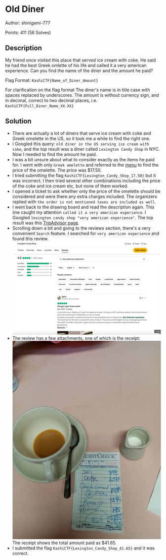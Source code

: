 # Old Diner
Author: shinigami-777

Points: 411 (56 Solves)
## Description
My friend once visited this place that served ice cream with coke. He said he had the best Greek omlette of his life and called it a very american experience. Can you find the name of the diner and the amount he paid?

Flag Format: `KashiCTF{Name_of_Diner_Amount}`

For clarification on the flag format The diner's name is in title case with spaces replaced by underscores. The amount is without currency sign, and in decimal, correct to two decimal places, i.e. `KashiCTF{Full_Diner_Name_XX.XX}`
## Solution
- There are actually a lot of diners that serve ice cream with coke and Greek omelette in the US, so it took me a while to find the right one.
- I Googled this query: `old diner in the US serving ice cream with coke`, and the top result was a diner called `Lexington Candy Shop` in NYC. Now I needed to find the amount he paid.
- I was a bit unsure about what to consider exactly as the items he paid for. I went with only `Greek omelette` and referred to the [menu](https://www.lexingtoncandyshop.com/s/Lexington-Candy-Shop_076-382663_5264700_042024_to-go-PRINT-NO-CROP.pdf) to find the price of the omelette. The price was $17.50.
- I tried submitting the flag `KashiCTF{Lexington_Candy_Shop_17.50}` but it was incorrect. I then tried several other combinations including the price of the coke and ice cream etc, but none of them worked.
- I opened a ticket to ask whether only the price of the omelette should be considered and were there any extra charges included. The organizers replied with `the order is not mentioned taxes are included as well`.
- I went back to the drawing board and read the description again. This line caught my attention `called it a very american experience`. I Googled `lexington candy shop "very american experience"`. The top result was this [TripAdvisor page](https://www.tripadvisor.com.sg/Restaurant_Review-g60763-d522599-Reviews-Lexington_Candy_Shop-New_York_City_New_York.html).
- Scrolling down a bit and going to the reviews section, there's a very convenient `Search` feature. I searched for `very american experience` and found this review. ![1](Attachments/1.png)
- The review has a few attachments, one of which is the receipt: ![2](Attachments/2.jpg) The receipt shows the total amount paid as $41.65.
- I submitted the flag `KashiCTF{Lexington_Candy_Shop_41.65}` and it was correct.